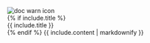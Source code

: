 <div class="warn-banner">
    <img src="https://img.thingsboard.io/doc-warn-icon.svg" alt="doc warn icon">
    <div>
      {% if include.title %}
      <div class="warn-title">{{ include.title }}</div>
      {% endif %}
      {{ include.content | markdownify }}
    </div>
</div>
